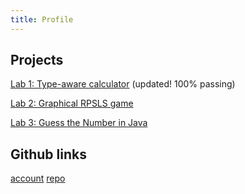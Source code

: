 ```yaml
---
title: Profile
---
```


## Projects

[Lab 1: Type-aware calculator](https://github.com/gandalf3/comp_sci_II/tree/master/lab1) (updated! 100% passing)

[Lab 2: Graphical RPSLS game](https://github.com/gandalf3/comp_sci_II-lab2/releases/tag/v1.0)

[Lab 3: Guess the Number in Java](https://github.com/gandalf3/comp_sci_II-lab3)


## Github links
[account](https://github.com/gandalf3)
[repo](https://github.com/gandalf3/comp_sci_II)
